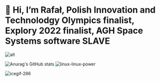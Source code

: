 # 👋 Hi, I’m Rafał, Polish Innovation and Technolodgy Olympics finalist, Explory 2022 finalist, AGH Space Systems software SLAVE
![alt](https://github.com/CppEnjoyer69/CppEnjoyer69/assets/102436271/4a3da021-219d-4636-8359-04442da31c2e)

![Anurag's GitHub stats](https://github-readme-stats.vercel.app/api?username=CppEnjoyer69&show_icons=true&theme=radical) ![linux-linux-power](https://github.com/CppEnjoyer69/CppEnjoyer69/assets/102436271/6755f744-5df7-49dd-bd81-f04296da77e6)


![icegif-286](https://github.com/CppEnjoyer69/CppEnjoyer69/assets/102436271/c9dd06a5-d2b7-4121-8811-aa0c3ab56f2e)


